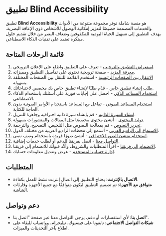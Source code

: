 # تطبيق Blind Accessibility

تطبيق **Blind Accessibility** هو منصة شاملة توفر مجموعة متنوعة من الأدوات والخدمات المصممة خصيصًا لتعزيز إمكانية الوصول للأشخاص ذوي الإعاقة البصرية. يهدف التطبيق إلى تسهيل الحياة اليومية للمكفوفين وضعاف البصر من خلال تقديم حلول مبتكرة تعتمد على تقنيات الذكاء الاصطناعي.

## قائمة الرحلات المتاحة

1. [استعراض التطبيق والترحيب](docs/journeys/app-overview.md) - تعرف على التطبيق واطلع على الإعلان الترويجي.
2. [معرفة المزيد](docs/journeys/learn-more.md) - صفحة ترويجية تحتوي على تفاصيل التطبيق ومميزاته.
3. [الانتقال بين الصفحات الرئيسية](docs/journeys/navigation.md) - استخدم القائمة للتنقل بين الصفحات المختلفة بسهولة.
4. [طلب إنشاء تطبيق خاص](docs/journeys/request-custom-app.md) - قدّم طلبًا لإنشاء تطبيق خاص بك مخصص لاحتياجاتك.
5. [استخدام المساعد الذكي](docs/journeys/use-smart-assistant.md) - احصل على إجابات فورية على أسئلتك باستخدام الذكاء الاصطناعي.
6. [استخدام المساعد الصوتي](docs/journeys/use-voice-assistant.md) - تفاعل مع المساعد باستخدام الأوامر الصوتية بدون الحاجة للكتابة.
7. [إنشاء السيرة الذاتية](docs/journeys/create-resume.md) - قم بإنشاء سيرة ذاتية احترافية وجاهزة للتنزيل.
8. [توليد المحتوى](docs/journeys/generate-content.md) - أنشئ محتوى مخصصًا مثل المقالات والمنشورات بسهولة.
9. [تحرير النصوص](docs/journeys/text-editor.md) - قم بمعالجة النصوص مثل التلخيص، التصحيح، والترجمة.
10. [الاستماع إلى الراديو العربي](docs/journeys/arabic-radio.md) - استمع إلى محطات الراديو العربية من مختلف الدول.
11. [استخدام منشئ الصور الاحترافي](docs/journeys/image-generator.md) - أنشئ صورًا فريدة باستخدام وصف نصي.
12. [التواصل معنا](docs/journeys/contact-us.md) - اتصل بفريقنا للدعم أو لطلب خدمات إضافية.
13. [الانضمام إلى فريقنا](docs/journeys/join-the-team.md) - اقرأ المتطلبات والشروط، وأكّد قبولك للانضمام إلى فريقنا.
14. [إدارة حساب المستخدم](docs/journeys/user-account.md) - عرض وتعديل معلومات حسابك.

## المتطلبات

- **الاتصال بالإنترنت**: يحتاج التطبيق إلى اتصال إنترنت نشط للعمل بكفاءة.
- **متوافق مع الأجهزة**: تم تصميم التطبيق ليكون متوافقًا مع جميع الأجهزة وقارئات الشاشة.

## دعم وتواصل

- **اتصل بنا**: لأي استفسارات أو دعم، يرجى التواصل معنا عبر صفحة "اتصل بنا".
- **شبكات التواصل الاجتماعي**: تابعونا على فيسبوك، تيليجرام، وواتساب للبقاء على اطلاع بآخر التحديثات والميزات.